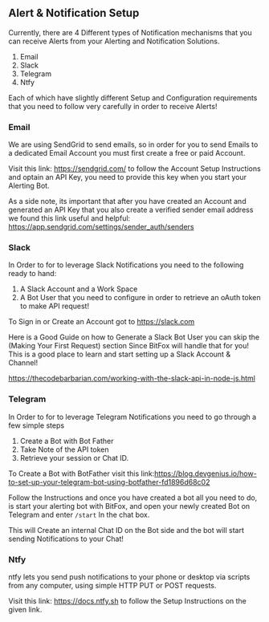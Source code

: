 ## Alert & Notification Setup

Currently, there are 4 Different types of Notification mechanisms that you can receive Alerts from your Alerting and Notification Solutions.

1. Email
2. Slack
3. Telegram
4. Ntfy

Each of which have slightly different Setup and Configuration requirements that you need to follow very carefully in order to receive Alerts!

### Email

We are using SendGrid to send emails, so in order for you to send Emails to a dedicated Email Account you must first create a free or paid Account.

Visit this link: https://sendgrid.com/ to follow the Account Setup Instructions and optain an API Key,
you need to provide this key when you start your Alerting Bot.

As a side note, its important that after you have created an Account and generated an API Key that you also create a verified sender email address we found
this link useful and helpful: https://app.sendgrid.com/settings/sender_auth/senders

### Slack

In Order to for to leverage Slack Notifications you need to the following ready to hand:

1. A Slack Account and a Work Space
2. A Bot User that you need to configure in order to retrieve an oAuth token to make API request!

To Sign in or Create an Account got to https://slack.com

Here is a Good Guide on how to Generate a Slack Bot User you can skip the (Making Your First Request) section
Since BitFox will handle that for you!
This is a good place to learn and start setting up a Slack Account & Channel!

https://thecodebarbarian.com/working-with-the-slack-api-in-node-js.html

### Telegram
In Order to for to leverage Telegram Notifications you need to go through a few simple steps

1. Create a Bot with Bot Father
2. Take Note of the API token
3. Retrieve your session or Chat ID.

To Create a Bot with BotFather visit this link:https://blog.devgenius.io/how-to-set-up-your-telegram-bot-using-botfather-fd1896d68c02

Follow the Instructions and once you have created a bot all you need to do, is start your alerting bot with BitFox,
and open your newly created Bot on Telegram and enter ``/start`` In the chat box.

This will Create an internal Chat ID on the Bot side and the bot will start sending Notifications to your Chat!

### Ntfy

ntfy lets you send push notifications to your phone or desktop via scripts from any computer, using simple HTTP PUT or POST requests.

Visit this link: https://docs.ntfy.sh to follow the  Setup Instructions on the given link. 


